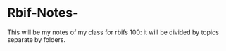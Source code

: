 # Rbif-Notes-
This will be my notes of my class for rbifs 100: it will be divided by topics separate by folders.
